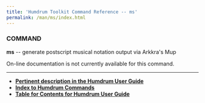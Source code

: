 ```yaml
---
title: 'Humdrum Toolkit Command Reference -- ms'
permalink: /man/ms/index.html
---
```


### COMMAND

**ms** -- generate postscript musical notation output via Arkkra\'s Mup

On-line documentation is not currently available for this command.

------------------------------------------------------------------------


-   [**Pertinent description in the Humdrum User
    Guide**](../guide34.html#Interval_Vectors_Using_the_iv_Command)
-   [**Index to Humdrum Commands**](../commands.toc.html)
-   [**Table for Contents for Humdrum User Guide**](../guide.toc.html)

